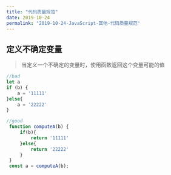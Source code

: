 ```yaml
---
title: "代码质量规范"
date: 2019-10-24
permalink: "2019-10-24-JavaScript-其他-代码质量规范"
---
```






## 定义不确定变量

> 当定义一个不确定的变量时，使用函数返回这个变量可能的值

```js
//bad
let a
if (b) {
    a = '11111'
}else{
    a = '22222'
}

//good
 function computeA(b) {
     if(b){
         return '11111'
     }else{
         return '22222'
     }
 }
 const a = computeA(b);

```

